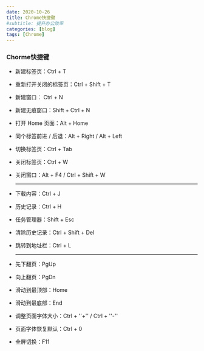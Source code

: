 ```yaml
---
date: 2020-10-26
title: Chrome快捷键
#subtitle: 提升办公效率 
categories: [blog]
tags: [Chrome]
---
```


### Chorme快捷键

+ 新建标签页：Ctrl + T

+ 重新打开关闭的标签页：Ctrl + Shift + T

+ 新建窗口： Ctrl + N

+ 新建无痕窗口：Shift + Ctrl + N

+ 打开 Home 页面：Alt + Home

+ 同个标签前进 / 后退：Alt + Right / Alt + Left

+ 切换标签页：Ctrl + Tab

+ 关闭标签页：Ctrl + W

+ 关闭窗口：Alt + F4 / Ctrl + Shift + W

  ---------------------------------------------------------------

+ 下载内容：Ctrl + J

+ 历史记录：Ctrl + H

+ 任务管理器：Shift + Esc

+ 清除历史记录：Ctrl + Shift + Del

+ 跳转到地址栏：Ctrl + L

  ---------------------------------------------------------------

+ 先下翻页：PgUp

+ 向上翻页：PgDn

+ 滑动到最顶部：Home

+ 滑动到最底部：End

+ 调整页面字体大小：Ctrl + ''+'' / Ctrl + ''-'' 

+ 页面字体恢复默认：Ctrl + 0

+ 全屏切换：F11